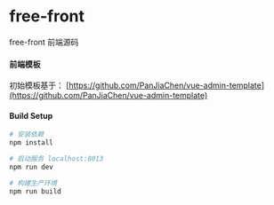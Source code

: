 # free-front

 free-front 前端源码

#### 前端模板

初始模板基于： [https://github.com/PanJiaChen/vue-admin-template](https://github.com/PanJiaChen/vue-admin-template)

#### Build Setup
``` bash
# 安装依赖
npm install

# 启动服务 localhost:8013
npm run dev

# 构建生产环境
npm run build

